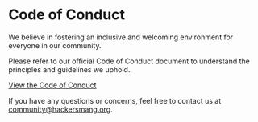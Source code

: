 # Code of Conduct

We believe in fostering an inclusive and welcoming environment for everyone in our community.

Please refer to our official Code of Conduct document to understand the principles and guidelines we uphold.

[View the Code of Conduct](https://github.com/HackerspaceMangaluru/code-of-conduct/blob/main/coc.md)

If you have any questions or concerns, feel free to contact us at [community@hackersmang.org](mailto:community@hackersmang.org).
